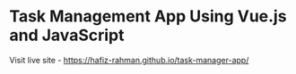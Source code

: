 # Task Management App Using Vue.js and JavaScript

Visit live site - https://hafiz-rahman.github.io/task-manager-app/
